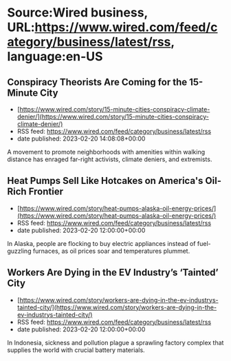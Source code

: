 # Source:Wired business, URL:https://www.wired.com/feed/category/business/latest/rss, language:en-US

## Conspiracy Theorists Are Coming for the 15-Minute City
 - [https://www.wired.com/story/15-minute-cities-conspiracy-climate-denier/](https://www.wired.com/story/15-minute-cities-conspiracy-climate-denier/)
 - RSS feed: https://www.wired.com/feed/category/business/latest/rss
 - date published: 2023-02-20 14:08:08+00:00

A movement to promote neighborhoods with amenities within walking distance has enraged far-right activists, climate deniers, and extremists.

## Heat Pumps Sell Like Hotcakes on America's Oil-Rich Frontier
 - [https://www.wired.com/story/heat-pumps-alaska-oil-energy-prices/](https://www.wired.com/story/heat-pumps-alaska-oil-energy-prices/)
 - RSS feed: https://www.wired.com/feed/category/business/latest/rss
 - date published: 2023-02-20 12:00:00+00:00

In Alaska, people are flocking to buy electric appliances instead of fuel-guzzling furnaces, as oil prices soar and temperatures plummet.

## Workers Are Dying in the EV Industry’s ‘Tainted’ City
 - [https://www.wired.com/story/workers-are-dying-in-the-ev-industrys-tainted-city/](https://www.wired.com/story/workers-are-dying-in-the-ev-industrys-tainted-city/)
 - RSS feed: https://www.wired.com/feed/category/business/latest/rss
 - date published: 2023-02-20 12:00:00+00:00

In Indonesia, sickness and pollution plague a sprawling factory complex that supplies the world with crucial battery materials.

